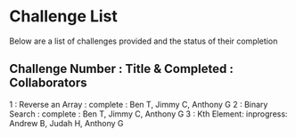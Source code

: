 # Challenge List

Below are a list of challenges provided and the status of their completion

## Challenge Number : Title & Completed : Collaborators 

1 : Reverse an Array : complete : Ben T, Jimmy C, Anthony G
2 : Binary Search : complete : Ben T, Jimmy C, Anthony G
3 : Kth Element: inprogress: Andrew B, Judah H, Anthony G
